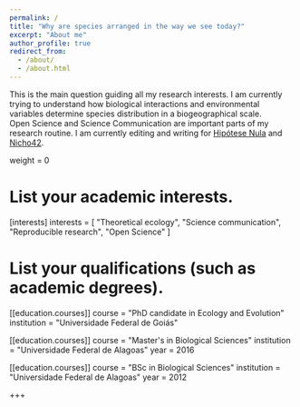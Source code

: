 ```yaml
---
permalink: /
title: "Why are species arranged in the way we see today?"
excerpt: "About me"
author_profile: true
redirect_from: 
  - /about/
  - /about.html
---
```


This is the main question guiding all my research interests. I am currently trying to understand how biological interactions and environmental variables determine species distribution in a biogeographical scale.  
Open Science and Science Communication are important parts of my research routine. I am currently editing and writing for [Hipótese Nula](https://medium.com/hipótese-nula/) and [Nicho42](https://medium.com/nicho42/).


weight = 0

# List your academic interests.
[interests]
  interests = [
    "Theoretical ecology",
    "Science communication",
    "Reproducible research",
    "Open Science"
  ]

# List your qualifications (such as academic degrees).
[[education.courses]]
  course = "PhD candidate in Ecology and Evolution"
  institution = "Universidade Federal de Goiás"

[[education.courses]]
  course = "Master's in Biological Sciences"
  institution = "Universidade Federal de Alagoas"
  year = 2016

[[education.courses]]
  course = "BSc in Biological Sciences"
  institution = "Universidade Federal de Alagoas"
  year = 2012

+++
